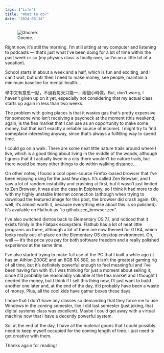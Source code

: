 ```yaml
---
tags: ["Life"]
title: "What to do?"
date: "2024-08-14"
---
```


<figure><img src="/posts/what_to_do/gnome.jpg" alt="Gnome.">
  <figcaption>Gnome.</figcaption></figure>

Right now, it’s still the morning. I’m still sitting at my computer and listening to podcasts — that’s just what I’ve been doing for a lot of time within the past week or so (my physics class is finally over, so I’m on a little bit of a vacation).

<!--more-->

School starts in about a week and a half, which is fun and exciting, and I can’t wait, but until then I need to make money, see people, maintain a minimum baseline for mental health…

學中文有意思一點，不過我每天只能一，兩個小時做。But, don’t worry, I haven’t given up on it yet, especially not considering that my actual class starts up again in less than two weeks.

The problem with going places is that it wastes gas that’s pretty expensive for someone who isn’t receiving a paycheck at the moment (this weekend, again, is the flea market that I can use as an opportunity to make some money, but that isn’t exactly a reliable source of income). I might try to find someplace interesting anyway, since that’s always a fulfilling way to spend time.

I could go on a walk. There are some neat little nature trails around where I live, which is a good thing about living in the middle of the woods, although I guess that if I actually lived in a city there wouldn’t be nature trails, but there would be many other things to do within walking distance…

On other notes, I found a cool open-source Firefox-based browser that I’ve been enjoying using for the past few days. It’s called Zen Browser, and I saw a lot of random instability and crashing at first, but it wasn’t just limited to Zen Browser, it was also the case in Epiphany, so I think it had more to do with my highly unstable Internet connection (although when trying to download the featured image for this post, the browser did crash again. Oh, well, it’s almost worth it, because everything else about this is so polished). It’s available on Flathub as “io.github.zen_browser.zen”.

I’ve also switched distros back to Elementary OS 7.1, and noticed that it exists firmly in the Flatpak ecosystem. Flathub has a lot of neat little programs on there, although a lot of them are now themed for GTK4, which looks really out-of-place on the Elementary OS desktop environment. Oh, well — it’s the price you pay for both software freedom and a really polished experience at the same time.

I’ve also started trying to make full use of the PC that I built a while ago (it has an Athlon 200GE and an 8GB RX 580, so it isn’t the greatest gaming rig of all time, but it’s definitely powerful enough to feel meaningful and I’ve been having fun with it). I was thinking for just a moment about selling it, since it’d probably be reasonably valuable at the flea market and I thought I needed the money, but I think if I sell this thing now, I’ll just want to build another one later and, at the end of the day, it’d probably have been a waste of money. Plus, all the cool kids have gamer boxes these days.

I hope that I don’t have any classes so demanding that they force me to use Windows in the coming semester, like I did last semester (just joking, that digital systems class was excellent). Maybe I could get away with a virtual machine now that I have a decently powerful system.

So, at the end of the day, I have all the material goods that I could possibly need to keep myself occupied for the coming length of time. I just need to get creative with them.

Thanks again for reading!

